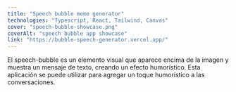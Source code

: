 ```yaml
---
title: "Speech bubble meme generator"
technologies: "Typescript, React, Tailwind, Canvas"
cover: "speech-bubble-showcase.png"
coverAlt: "speech bubble app showcase"
link: "https://bubble-speech-generator.vercel.app/"
---
```

El speech-bubble es un elemento visual que aparece encima de la imagen y muestra un mensaje de texto, creando un efecto humorístico. Esta aplicación se puede utilizar para agregar un toque humorístico a las conversaciones.

